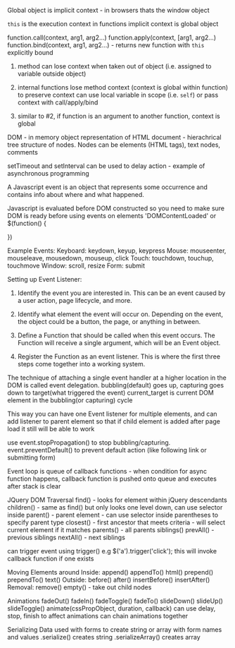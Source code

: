 Global object is implicit context - in browsers thats the window object

`this` is the execution context
  in functions implicit context is global object

function.call(context, arg1, arg2...)
function.apply(context, [arg1, arg2...)
function.bind(context, arg1, arg2...) - returns new function with `this` explicitly
  bound
  
1) method can lose context when taken out of object (i.e. assigned to variable outside
object)

2) internal functions lose method context (context is global within function)
  to preserve context can use local variable in scope (i.e. `self`)
  or pass context with call/apply/bind

3) similar to #2, if function is an argument to another function, context is global

DOM - in memory object representation of HTML document - hierachrical tree 
structure of nodes. Nodes can be elements (HTML tags), text nodes, comments

setTimeout and setInterval can be used to delay action - example of asynchronous programming

A Javascript event is an object that represents some occurrence and contains info about where and what happened.

Javascript is evaluated before DOM constructed so you need to make sure DOM is ready before using events on elements
  'DOMContentLoaded' or $(function() {
    
  })
  
Example Events:
Keyboard: keydown, keyup, keypress
Mouse: mouseenter, mouseleave, mousedown, mouseup, click
Touch: touchdown, touchup, touchmove
Window: scroll, resize
Form: submit

Setting up Event Listener:
1) Identify the event you are interested in. This can be an event caused by a user action, page lifecycle, and more.

2) Identify what element the event will occur on. Depending on the event, the object could be a button, the page, or anything in between.

3) Define a Function that should be called when this event occurs. The Function will receive a single argument, which will be an Event object.

4) Register the Function as an event listener. This is where the first three steps come together into a working system.

The technique of attaching a single event handler at a higher location in the DOM is called event delegation.
  bubbling(default) goes up, capturing goes down to target(what triggered the event)
  current_target is current DOM element in the bubbling(or capturing) cycle
  
  This way you can have one Event listener for multiple elements, and can add listener to parent element so that
  if child element is added after page load it still will be able to work
  
use event.stopPropagation() to stop bubbling/capturing. event.preventDefault() to prevent default action (like following link or submitting form)

Event loop is queue of callback functions - when condition for async function happens, callback function is pushed onto queue and executes
after stack is clear

JQuery
  DOM Traversal
    find() - looks for element within jQuery descendants
    children() - same as find() but only looks one level down, can use selector inside
    parent() - parent element - can use selector inside parentheses to specify parent type
    closest() - first ancestor that meets criteria - will select current element if it matches
    parents() - all parents
    siblings()
    prevAll() - previous siblings
    nextAll() - next siblings

  can trigger event using trigger() e.g $('a').trigger('click'); this will invoke callback function if one exists
  
  Moving Elements around
    Inside:
      append()
      appendTo()
      html()
      prepend()
      prependTo()
      text()
    Outside:
      before()
      after()
      insertBefore()
      insertAfter()
    Removal:
      remove()
      empty() - take out child nodes
  
  Animations
    fadeOut()
    fadeIn()
    fadeToggle()
    fadeTo()
    slideDown()
    slideUp()
    slideToggle()
    animate(cssPropObject, duration, callback)
    can use delay, stop, finish to affect animations
    can chain animations together
    
  Serializing Data
    used with forms to create string or array with form names and values
    .serialize() creates string
    .serializeArray() creates array
  
  

  
  